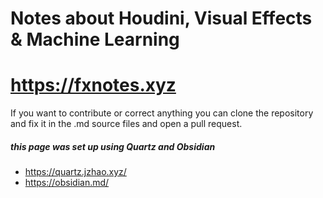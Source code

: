 # Notes about Houdini, Visual Effects & Machine Learning

# https://fxnotes.xyz

If you want to contribute or correct anything you can clone the repository and fix it in the .md source files and open a pull request.

##### this page was set up using Quartz and Obsidian

- https://quartz.jzhao.xyz/
- https://obsidian.md/
